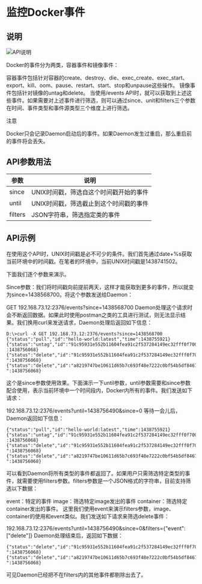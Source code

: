 # 监控Docker事件

## 说明

![API说明](C:\Users\93281\Desktop\c04e37c0-6a05-42f5-9c66-56c4f6c3c6fa.png)

Docker的事件分为两类，容器事件和镜像事件：

容器事件包括针对容器的create、destroy、die、exec_create、exec_start、export、kill、oom、pause、restart、start、stop和unpause这些操作。
镜像事件包括针对镜像的untag和delete。
当使用/events API时，就可以获取到上述这些事件。如果需要对上述事件进行筛选，则可以通过since、unit和filters三个参数在时间、事件类型和事件源类型三个维度上进行筛选。

注意

Docker只会记录Daemon启动后的事件。如果Daemon发生过重启，那么重启前的事件将会丢失。

## API参数用法

| 参数    | 说明                                   |
| ------- | -------------------------------------- |
| since   | UNIX时间戳，筛选自这个时间戳开始的事件 |
| until   | UNIX时间戳，筛选截止到这个时间戳的事件 |
| filters | JSON字符串，筛选指定类的事件           |

## API示例

在使用这个API时，UNIX时间戳是必不可少的条件。我们首先通过date+%s获取当前环境中的时间戳。在笔者的环境中，当前UNIX时间戳是1438741502。

下面我们逐个参数来演示。

Since参数：我们将时间戳向前提前两天，这样才能获取到更多的事件，所以就变为since=1438568700。将这个参数发送给Daemon：

GET 192.168.73.12:2376/events?since=1438568700
Daemon处理这个请求时会不断返回数据。如果此时使用postman之类的工具进行测试，则无法显示结果。我们换用curl来发送请求，Daemon处理后返回如下信息：

```shell
D:\>curl -X GET 192.168.73.12:2376/events?since=1438568700
{"status":"pull","id":"hello-world:latest","time":1438755921}
{"status":"untag","id":"91c95931e552b11604fea91c2f537284149ec32fff0f700a4769cfd31d7696ae","time"
:1438756068}
{"status":"delete","id":"91c95931e552b11604fea91c2f537284149ec32fff0f700a4769cfd31d7696ae","time
":1438756068}
{"status":"delete","id":"a8219747be10611d65b7c693f48e7222c0bf54b5df8467d3f99003611afa1fd8","time
":1438756068}
```

这个是since参数使用效果。下面演示一下until参数，until参数需要和since参数配合使用，表示当前环境中一个时间段内，Docker内所有的事件。我们发送如下请求：

192.168.73.12:2376/events?until=1438756490&since=0
等待一会儿后，Daemon返回如下信息：

```shell
{"status":"pull","id":"hello-world:latest","time":1438755921}
{"status":"untag","id":"91c95931e552b11604fea91c2f537284149ec32fff0f700a4769cfd31d7696ae","time"
:1438756068}
{"status":"delete","id":"91c95931e552b11604fea91c2f537284149ec32fff0f700a4769cfd31d7696ae","time
":1438756068}
{"status":"delete","id":"a8219747be10611d65b7c693f48e7222c0bf54b5df8467d3f99003611afa1fd8","time
":1438756068}
```

可以看到Daemon将所有类型的事件都返回了。如果用户只需筛选特定类型的事件，就需要使用filters参数。filters参数是一个JSON格式的字符串，目前支持筛选以下数据：

event：特定的事件
image：筛选特定image发出的事件
container：筛选特定container发出的事件。
这里我们使用event来演示filters参数，image、container的使用和event类似。我们发送如下请求来筛选delete事件：

192.168.73.12:2376/events?until=1438756490&since=0&filters={"event":["delete"]}
Daemon处理结束后，返回如下数据：

```shell
{"status":"delete","id":"91c95931e552b11604fea91c2f537284149ec32fff0f700a4769cfd31d7696ae","time
":1438756068}
{"status":"delete","id":"a8219747be10611d65b7c693f48e7222c0bf54b5df8467d3f99003611afa1fd8","time
":1438756068}
```

可见Daemon已经把不在filters内的其他事件都剔除出去了。
